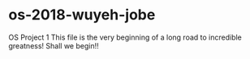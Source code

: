 # os-2018-wuyeh-jobe
OS Project 1
This file is the very beginning of a long road to incredible greatness! Shall we begin!!
